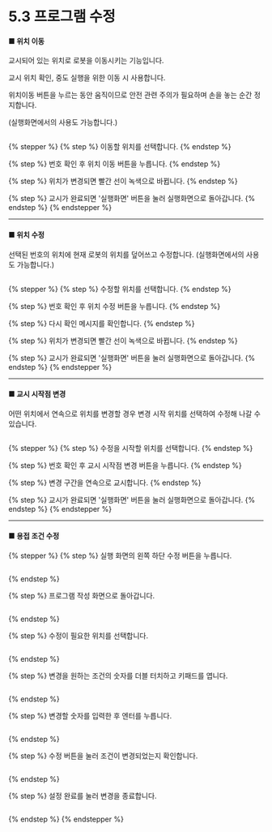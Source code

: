 # 5.3 프로그램 수정

#### ■ 위치 이동

교시되어 있는 위치로 로봇을 이동시키는 기능입니다.&#x20;

교시 위치 확인, 중도 실행을 위한 이동 시 사용합니다.&#x20;

위치이동 버튼을 누르는 동안 움직이므로 안전 관련 주의가 필요하며 손을 놓는 순간 정지합니다.&#x20;

(실행화면에서의 사용도 가능합니다.)

<figure><img src="img/section5.3_1.jpg" alt=""><figcaption></figcaption></figure>

{% stepper %}
{% step %}
이동할 위치를 선택합니다.
{% endstep %}

{% step %}
번호 확인 후 위치 이동 버튼을 누릅니다.
{% endstep %}

{% step %}
위치가 변경되면 빨간 선이 녹색으로 바뀝니다.
{% endstep %}

{% step %}
교시가 완료되면 '실행화면' 버튼을 눌러 실행화면으로 돌아갑니다.
{% endstep %}
{% endstepper %}

***

#### ■ 위치 수정

선택된 번호의 위치에 현재 로봇의 위치를 덮어쓰고 수정합니다. (실행화면에서의 사용도 가능합니다.)

<figure><img src="img/section5.3_2.jpg" alt=""><figcaption></figcaption></figure>

{% stepper %}
{% step %}
수정할 위치를 선택합니다.
{% endstep %}

{% step %}
번호 확인 후 위치 수정 버튼을 누릅니다.
{% endstep %}

{% step %}
다시 확인 메시지를 확인합니다.
{% endstep %}

{% step %}
위치가 변경되면 빨간 선이 녹색으로 바뀝니다.
{% endstep %}

{% step %}
교시가 완료되면 '실행화면' 버튼을 눌러 실행화면으로 돌아갑니다.
{% endstep %}
{% endstepper %}

***

#### ■ 교시 시작점 변경

어떤 위치에서 연속으로 위치를 변경할 경우 변경 시작 위치를 선택하여 수정해 나갈 수 있습니다.

<figure><img src="img/section5.3_3.jpg" alt=""><figcaption></figcaption></figure>

{% stepper %}
{% step %}
수정을 시작할 위치를 선택합니다.
{% endstep %}

{% step %}
번호 확인 후 교시 시작점 변경 버튼을 누릅니다.
{% endstep %}

{% step %}
변경 구간을 연속으로 교시합니다.
{% endstep %}

{% step %}
교시가 완료되면 '실행화면' 버튼을 눌러 실행화면으로 돌아갑니다.
{% endstep %}
{% endstepper %}

***

#### ■ 용접 조건 수정

{% stepper %}
{% step %}
실행 화면의 왼쪽 하단 수정 버튼을 누릅니다.

<figure><img src="img/section5.3_4.jpg" alt=""><figcaption></figcaption></figure>
{% endstep %}

{% step %}
프로그램 작성 화면으로 돌아갑니다.

<figure><img src="img/section5.3_5.jpg" alt=""><figcaption></figcaption></figure>
{% endstep %}

{% step %}
수정이 필요한 위치를 선택합니다.

<figure><img src="img/section5.3_6.jpg" alt=""><figcaption></figcaption></figure>
{% endstep %}

{% step %}
변경을 원하는 조건의 숫자를 더블 터치하고 키패드를 엽니다.

<figure><img src="img/section5.3_7.jpg" alt=""><figcaption></figcaption></figure>
{% endstep %}

{% step %}
변경할 숫자를 입력한 후 엔터를 누릅니다.

<figure><img src="img/section5.3_8.jpg" alt=""><figcaption></figcaption></figure>
{% endstep %}

{% step %}
수정 버튼을 눌러 조건이 변경되었는지 확인합니다.

<figure><img src="img/section5.3_9.jpg" alt=""><figcaption></figcaption></figure>
{% endstep %}

{% step %}
설정 완료를 눌러 변경을 종료합니다.

<figure><img src="img/section5.3_10.jpg" alt=""><figcaption></figcaption></figure>
{% endstep %}
{% endstepper %}
